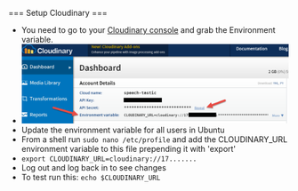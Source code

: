 === Setup Cloudinary ===

- You need to go to your [Cloudinary console](https://cloudinary.com/console) and grab the Environment variable.
 - ![Cloudinary Console](app/assets/images/readme/cloudinary_console_sm.png)
- Update the environment variable for all users in Ubuntu
 - From a shell run `sudo nano /etc/profile` and add the CLOUDINARY_URL environment variable to this file prepending it with 'export'
 - `export CLOUDINARY_URL=cloudinary://17.......`
- Log out and log back in to see changes
 - To test run this: `echo $CLOUDINARY_URL`